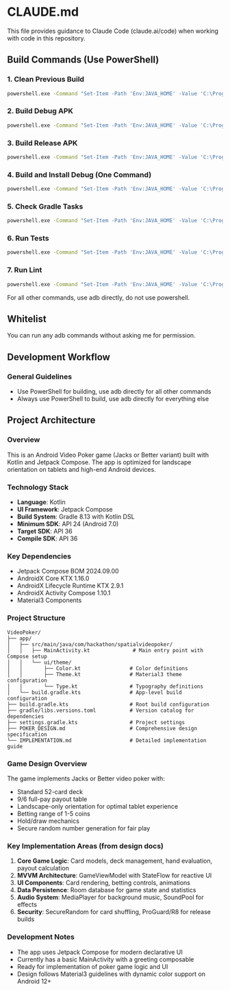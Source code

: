# CLAUDE.md

This file provides guidance to Claude Code (claude.ai/code) when working with code in this repository.

## Build Commands (Use PowerShell)

### 1. Clean Previous Build
```bash
powershell.exe -Command "Set-Item -Path 'Env:JAVA_HOME' -Value 'C:\Program Files\Android\Android Studio\jbr'; cd 'C:\Users\joepaley\AndroidStudioProjects\VideoPoker'; .\gradlew.bat clean"
```

### 2. Build Debug APK
```bash
powershell.exe -Command "Set-Item -Path 'Env:JAVA_HOME' -Value 'C:\Program Files\Android\Android Studio\jbr'; cd 'C:\Users\joepaley\AndroidStudioProjects\VideoPoker'; .\gradlew.bat assembleDebug"
```

### 3. Build Release APK
```bash
powershell.exe -Command "Set-Item -Path 'Env:JAVA_HOME' -Value 'C:\Program Files\Android\Android Studio\jbr'; cd 'C:\Users\joepaley\AndroidStudioProjects\VideoPoker'; .\gradlew.bat assembleRelease"
```

### 4. Build and Install Debug (One Command)
```bash
powershell.exe -Command "Set-Item -Path 'Env:JAVA_HOME' -Value 'C:\Program Files\Android\Android Studio\jbr'; cd 'C:\Users\joepaley\AndroidStudioProjects\VideoPoker'; .\gradlew.bat installDebug"
```

### 5. Check Gradle Tasks
```bash
powershell.exe -Command "Set-Item -Path 'Env:JAVA_HOME' -Value 'C:\Program Files\Android\Android Studio\jbr'; cd 'C:\Users\joepaley\AndroidStudioProjects\VideoPoker'; .\gradlew.bat tasks"
```

### 6. Run Tests
```bash
powershell.exe -Command "Set-Item -Path 'Env:JAVA_HOME' -Value 'C:\Program Files\Android\Android Studio\jbr'; cd 'C:\Users\joepaley\AndroidStudioProjects\VideoPoker'; .\gradlew.bat test"
```

### 7. Run Lint
```bash
powershell.exe -Command "Set-Item -Path 'Env:JAVA_HOME' -Value 'C:\Program Files\Android\Android Studio\jbr'; cd 'C:\Users\joepaley\AndroidStudioProjects\VideoPoker'; .\gradlew.bat lint"
```

For all other commands, use adb directly, do not use powershell.


## Whitelist ##

You can run any adb commands without asking me for permission.


## Development Workflow

### General Guidelines
- Use PowerShell for building, use adb directly for all other commands
- Always use PowerShell to build, use adb directly for everything else

## Project Architecture

### Overview
This is an Android Video Poker game (Jacks or Better variant) built with Kotlin and Jetpack Compose. The app is optimized for landscape orientation on tablets and high-end Android devices.

### Technology Stack
- **Language**: Kotlin
- **UI Framework**: Jetpack Compose
- **Build System**: Gradle 8.13 with Kotlin DSL
- **Minimum SDK**: API 24 (Android 7.0)
- **Target SDK**: API 36
- **Compile SDK**: API 36

### Key Dependencies
- Jetpack Compose BOM 2024.09.00
- AndroidX Core KTX 1.16.0
- AndroidX Lifecycle Runtime KTX 2.9.1
- AndroidX Activity Compose 1.10.1
- Material3 Components

### Project Structure
```
VideoPoker/
├── app/
│   ├── src/main/java/com/hackathon/spatialvideopoker/
│   │   ├── MainActivity.kt              # Main entry point with Compose setup
│   │   └── ui/theme/
│   │       ├── Color.kt                # Color definitions
│   │       ├── Theme.kt                # Material3 theme configuration
│   │       └── Type.kt                 # Typography definitions
│   └── build.gradle.kts                # App-level build configuration
├── build.gradle.kts                    # Root build configuration
├── gradle/libs.versions.toml           # Version catalog for dependencies
├── settings.gradle.kts                 # Project settings
├── POKER_DESIGN.md                     # Comprehensive design specification
└── IMPLEMENTATION.md                   # Detailed implementation guide
```

### Game Design Overview
The game implements Jacks or Better video poker with:
- Standard 52-card deck
- 9/6 full-pay payout table
- Landscape-only orientation for optimal tablet experience
- Betting range of 1-5 coins
- Hold/draw mechanics
- Secure random number generation for fair play

### Key Implementation Areas (from design docs)
1. **Core Game Logic**: Card models, deck management, hand evaluation, payout calculation
2. **MVVM Architecture**: GameViewModel with StateFlow for reactive UI
3. **UI Components**: Card rendering, betting controls, animations
4. **Data Persistence**: Room database for game state and statistics
5. **Audio System**: MediaPlayer for background music, SoundPool for effects
6. **Security**: SecureRandom for card shuffling, ProGuard/R8 for release builds

### Development Notes
- The app uses Jetpack Compose for modern declarative UI
- Currently has a basic MainActivity with a greeting composable
- Ready for implementation of poker game logic and UI
- Design follows Material3 guidelines with dynamic color support on Android 12+